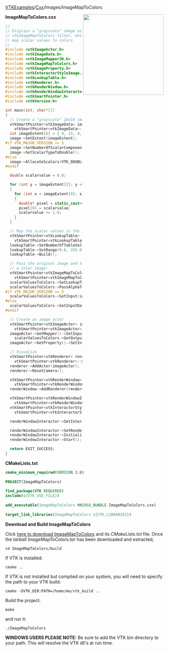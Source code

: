 [VTKExamples](/index/)/[Cxx](/Cxx)/Images/ImageMapToColors

<img align="right" src="https://github.com/lorensen/VTKExamples/blob/gh-pages/Testing/Baseline/Images/TestImageMapToColors.png?raw=true" width="256" />

**ImageMapToColors.cxx**
```c++
//
// Displays a "grayscale" image as a full color image via the
// vtkImageMapToColors filter, which uses a lookup table to
// map scalar values to colors
//
#include <vtkImageActor.h>
#include <vtkImageData.h>
#include <vtkImageMapper3D.h>
#include <vtkImageMapToColors.h>
#include <vtkImageProperty.h>
#include <vtkInteractorStyleImage.h>
#include <vtkLookupTable.h>
#include <vtkRenderer.h>
#include <vtkRenderWindow.h>
#include <vtkRenderWindowInteractor.h>
#include <vtkSmartPointer.h>
#include <vtkVersion.h>

int main(int, char*[])
{
  // Create a "grayscale" 16x16 image, 1-component pixels of type "double"
  vtkSmartPointer<vtkImageData> image =
    vtkSmartPointer<vtkImageData>::New();
  int imageExtent[6] = { 0, 15, 0, 15, 0, 0 };
  image->SetExtent(imageExtent);
#if VTK_MAJOR_VERSION <= 5
  image->SetNumberOfScalarComponents(1);
  image->SetScalarTypeToDouble();
#else
  image->AllocateScalars(VTK_DOUBLE, 1);
#endif

  double scalarvalue = 0.0;

  for (int y = imageExtent[2]; y <= imageExtent[3]; y++)
  {
    for (int x = imageExtent[0]; x <= imageExtent[1]; x++)
    {
      double* pixel = static_cast<double*>(image->GetScalarPointer(x, y, 0));
      pixel[0] = scalarvalue;
      scalarvalue += 1.0;
    }
  }

  // Map the scalar values in the image to colors with a lookup table:
  vtkSmartPointer<vtkLookupTable> lookupTable =
    vtkSmartPointer<vtkLookupTable>::New();
  lookupTable->SetNumberOfTableValues(256);
  lookupTable->SetRange(0.0, 255.0);
  lookupTable->Build();

  // Pass the original image and the lookup table to a filter to create
  // a color image:
  vtkSmartPointer<vtkImageMapToColors> scalarValuesToColors =
    vtkSmartPointer<vtkImageMapToColors>::New();
  scalarValuesToColors->SetLookupTable(lookupTable);
  scalarValuesToColors->PassAlphaToOutputOn();
#if VTK_MAJOR_VERSION <= 5
  scalarValuesToColors->SetInput(image);
#else
  scalarValuesToColors->SetInputData(image);
#endif

  // Create an image actor
  vtkSmartPointer<vtkImageActor> imageActor =
    vtkSmartPointer<vtkImageActor>::New();
  imageActor->GetMapper()->SetInputConnection(
    scalarValuesToColors->GetOutputPort());
  imageActor->GetProperty()->SetInterpolationTypeToNearest();

  // Visualize
  vtkSmartPointer<vtkRenderer> renderer =
    vtkSmartPointer<vtkRenderer>::New();
  renderer->AddActor(imageActor);
  renderer->ResetCamera();

  vtkSmartPointer<vtkRenderWindow> renderWindow =
    vtkSmartPointer<vtkRenderWindow>::New();
  renderWindow->AddRenderer(renderer);

  vtkSmartPointer<vtkRenderWindowInteractor> renderWindowInteractor =
    vtkSmartPointer<vtkRenderWindowInteractor>::New();
  vtkSmartPointer<vtkInteractorStyleImage> style =
    vtkSmartPointer<vtkInteractorStyleImage>::New();

  renderWindowInteractor->SetInteractorStyle(style);

  renderWindowInteractor->SetRenderWindow(renderWindow);
  renderWindowInteractor->Initialize();
  renderWindowInteractor->Start();

  return EXIT_SUCCESS;
}
```
**CMakeLists.txt**
```cmake
cmake_minimum_required(VERSION 2.8)
 
PROJECT(ImageMapToColors)
 
find_package(VTK REQUIRED)
include(${VTK_USE_FILE})
 
add_executable(ImageMapToColors MACOSX_BUNDLE ImageMapToColors.cxx)
 
target_link_libraries(ImageMapToColors ${VTK_LIBRARIES})
```

**Download and Build ImageMapToColors**

Click [here to download ImageMapToColors](https://github.com/lorensen/VTKWikiExamplesTarballs/raw/master/ImageMapToColors.tar) and its *CMakeLists.txt* file.
Once the *tarball ImageMapToColors.tar* has been downloaded and extracted,
```
cd ImageMapToColors/build 
```
If VTK is installed:
```
cmake ..
```
If VTK is not installed but compiled on your system, you will need to specify the path to your VTK build:
```
cmake -DVTK_DIR:PATH=/home/me/vtk_build ..
```
Build the project:
```
make
```
and run it:
```
./ImageMapToColors
```
**WINDOWS USERS PLEASE NOTE:** Be sure to add the VTK bin directory to your path. This will resolve the VTK dll's at run time.

